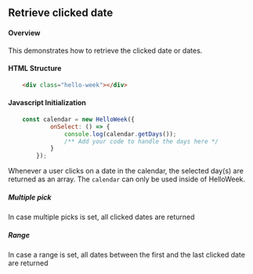 ## Retrieve clicked date

#### Overview
This demonstrates how to retrieve the clicked date or dates.

#### HTML Structure
```html
    <div class="hello-week"></div>
```

#### Javascript Initialization
```js
	const calendar = new HelloWeek({
            onSelect: () => {
                console.log(calendar.getDays());
                /** Add your code to handle the days here */
            }
        });
```

Whenever a user clicks on a date in the calendar, the selected day(s) are returned as an array. The
`calendar` can only be used inside of HelloWeek.

##### Multiple pick
In case multiple picks is set, all clicked dates are returned

##### Range
In case a range is set, all dates between the first and the last clicked date are returned
